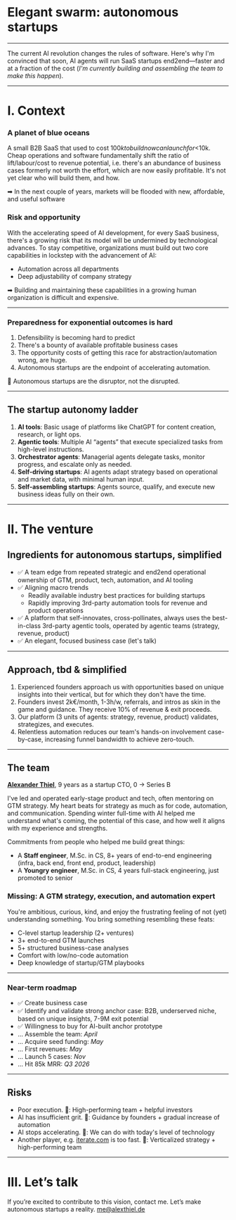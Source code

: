 # Elegant swarm: autonomous startups

---
The current AI revolution changes the rules of software. Here's why I'm convinced that soon, AI agents will run SaaS startups end2end—faster and at a fraction of the cost (*I'm currently building and assembling the team to make this happen*).

---

# I. Context

### A planet of blue oceans
A small B2B SaaS that used to cost $100k to build now can launch for <$10k. Cheap operations and software fundamentally shift the ratio of lift/labour/cost to revenue potential, i.e. there's an abundance of business cases formerly not worth the effort, which are now easily profitable.  It's not yet clear who will build them, and how.

➡ In the next couple of years, markets will be flooded with new, affordable, and useful software
### Risk and opportunity
With the accelerating speed of AI development, for every SaaS business,
there's a growing risk that its model will be undermined by technological advances.
To stay competitive, organizations must build out two core capabilities in lockstep with the advancement of AI:
* Automation across all departments
* Deep adjustability of company strategy

➡ Building and maintaining these capabilities in a growing human organization is difficult and expensive.

---

### Preparedness for exponential outcomes is hard
1. Defensibility is becoming hard to predict
2. There's a bounty of available profitable business cases
3. The opportunity costs of getting this race for abstraction/automation wrong, are huge.
4. Autonomous startups are the endpoint of accelerating automation.

🎯 Autonomous startups are the disruptor, not the disrupted.

---

## The startup autonomy ladder

1. **AI tools**: Basic usage of platforms like ChatGPT for content creation, research, or light ops.
2. **Agentic tools**: Multiple AI “agents” that execute specialized tasks from high-level instructions.
3. **Orchestrator agents**: Managerial agents delegate tasks, monitor progress, and escalate only as needed.
4. **Self-driving startups**: AI agents adapt strategy based on operational and market data, with minimal human input.
5. **Self-assembling startups**: Agents source, qualify, and execute new business ideas fully on their own.

---

# II. The venture

## Ingredients for autonomous startups, simplified
* ✅ A team edge from repeated strategic and end2end operational ownership of GTM, product, tech, automation, and AI tooling
* ✅ Aligning macro trends
  * Readily available industry best practices for building startups
  * Rapidly improving 3rd-party automation tools for revenue and product operations
* ✅ A platform that self-innovates, cross-pollinates, always uses the best-in-class 3rd-party agentic tools, operated by agentic teams (strategy, revenue, product)
* ✅ An elegant, focused business case (let's talk)

---

## Approach, tbd & simplified

1. Experienced founders approach us with opportunities based on unique insights into their vertical, but for which they don't have the time.
2. Founders invest 2k€/month, 1-3h/w, referrals, and intros as skin in the game and guidance. They receive 10% of revenue & exit proceeds.
3. Our platform (3 units of agents: strategy, revenue, product) validates, strategizes, and executes.
4. Relentless automation reduces our team's hands-on involvement case-by-case, increasing funnel bandwidth to achieve zero-touch.

---

## The team
**[Alexander Thiel](https://www.linkedin.com/in/reasn/)**, 9 years as a startup CTO, 0 → Series B

I've led and operated early-stage product and tech, often mentoring on GTM strategy.
My heart beats for strategy as much as for code, automation, and communication. Spending winter full-time with AI helped me understand what's coming, the potential of this case, and how well it aligns with my experience and strengths.

Commitments from people who helped me build great things:
* A **Staff engineer**, M.Sc. in CS, 8+ years of end-to-end engineering (infra, back end, front end, product, leadership)  
* A **Youngry engineer**, M.Sc. in CS, 4 years full-stack engineering, just promoted to senior

### Missing: A GTM strategy, execution, and automation expert
You're ambitious, curious, kind, and enjoy the frustrating feeling of not (yet) understanding something.
You bring something resembling these feats:
- C-level startup leadership (2+ ventures)
- 3+ end-to-end GTM launches
- 5+ structured business-case analyses
- Comfort with low/no-code automation
- Deep knowledge of startup/GTM playbooks


---


### Near-term roadmap
* ✅ Create business case
* ✅ Identify and validate strong anchor case: B2B, underserved niche, based on unique insights, 7-9M exit potential
* ✅ Willingness to buy for AI-built anchor prototype
* ... Assemble the team: *April*
* ... Acquire seed funding: *May*
* ... First revenues: *May*
* ... Launch 5 cases: *Nov*
* ... Hit 85k MRR: *Q3 2026*

---

## Risks
* Poor execution. 💊: High-performing team + helpful investors
* AI has insufficient grit. 💊: Guidance by founders + gradual increase of automation
* AI stops accelerating. 💊: We can do with today's level of technology
* Another player, e.g. [iterate.com](https://iterate.com) is too fast. 💊: Verticalized strategy + high-performing team

---

# III. Let’s talk
If you’re excited to contribute to this vision, contact me. Let’s make autonomous startups a reality.
[me@alexthiel.de](mailto:me@alexthiel.de)
